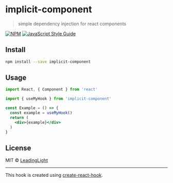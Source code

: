 # implicit-component

> simple dependency injection for react components

[![NPM](https://img.shields.io/npm/v/implicit-component.svg)](https://www.npmjs.com/package/implicit-component) [![JavaScript Style Guide](https://img.shields.io/badge/code_style-standard-brightgreen.svg)](https://standardjs.com)

## Install

```bash
npm install --save implicit-component
```

## Usage

```jsx
import React, { Component } from 'react'

import { useMyHook } from 'implicit-component'

const Example = () => {
  const example = useMyHook()
  return (
    <div>{example}</div>
  )
}
```

## License

MIT © [LeadingLight](https://github.com/LeadingLight)

---

This hook is created using [create-react-hook](https://github.com/hermanya/create-react-hook).
